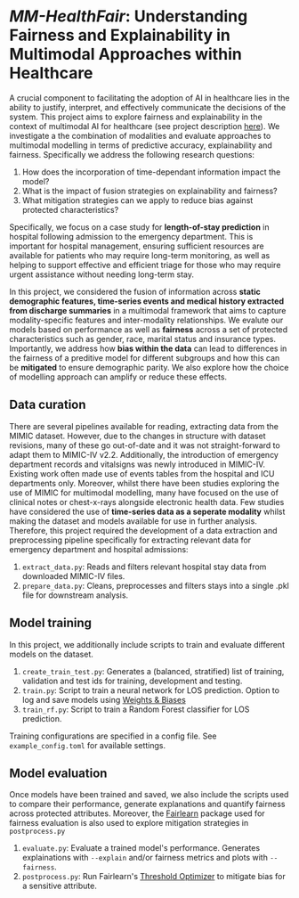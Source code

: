 # *MM-HealthFair*: Understanding Fairness and Explainability in Multimodal Approaches within Healthcare

A crucial component to facilitating the adoption of AI in healthcare lies in the ability to justify, interpret, and effectively communicate the decisions of the system.
This project aims to explore fairness and explainability in the context of multimodal AI for healthcare (see project description [here](https://nhsx.github.io/nhsx-internship-projects/advances-modalities-explainability/)). We investigate a the combination of modalities and evaluate approaches to multimodal modelling in terms of predictive accuracy, explainability and fairness. Specifically we address the following research questions:

1. How does the incorporation of time-dependant information impact the model?
2. What is the impact of fusion strategies on explainability and fairness?
3. What mitigation strategies can we apply to reduce bias against protected characteristics?

Specifically, we focus on a case study for **length-of-stay prediction** in hospital following admission to the emergency department. This is important for hospital management, ensuring sufficient resources are available for patients who may require long-term monitoring, as well as helping to support effective and efficient triage for those who may require urgent assistance without needing long-term stay.

In this project, we considered the fusion of information across **static demographic features, time-series events and medical history extracted from discharge summaries** in a multimodal framework that aims to capture modality-specific features and inter-modality relationships. We evalute our models based on performance as well as **fairness** across a set of protected characteristics such as gender, race, marital status and insurance types. Importantly, we address how **bias within the data** can lead to differences in the fairness of a preditive model for different subgroups and how this can be **mitigated** to ensure demographic parity. We also explore how the choice of modelling approach can amplify or reduce these effects.


## Data curation
There are several pipelines available for reading, extracting data from the MIMIC dataset. However, due to the changes in structure with dataset revisions, many of these go out-of-date and it was not straight-forward to adapt them to MIMIC-IV v2.2. Additionally, the introduction of emergency department records and vitalsigns was newly introduced in MIMIC-IV. Existing work often made use of events tables from the hospital and ICU departments only. Moreover, whilst there have been studies exploring the use of MIMIC for multimodal modelling, many have focused on the use of clinical notes or chest-x-rays alongside electronic health data. Few studies have considered the use of **time-series data as a seperate modality** whilst making the dataset and models available for use in further analysis. Therefore, this project required the development of a data extraction and preprocessing pipeline specifically for extracting relevant data for emergency department and hospital admissions:

1. `extract_data.py`: Reads and filters relevant hospital stay data from downloaded MIMIC-IV files.
2. `prepare_data.py`: Cleans, preprocesses and filters stays into a single .pkl file for downstream analysis.

## Model training
In this project, we additionally include scripts to train and evaluate different models on the dataset.

1. `create_train_test.py`: Generates a (balanced, stratified) list of training, validation and test ids for training, development and testing.
2. `train.py`: Script to train a neural network for LOS prediction. Option to log and save models using [Weights & Biases](https://wandb.ai)
3. `train_rf.py`: Script to train a Random Forest classifier for LOS prediction.

Training configurations are specified in a config file. See `example_config.toml` for available settings.

## Model evaluation
Once models have been trained and saved, we also include the scripts used to compare their performance, generate explanations and quantify fairness across protected attributes. Moreover, the [Fairlearn](https://fairlearn.org/) package used for fairness evaluation is also used to explore mitigation strategies in `postprocess.py`

1. `evaluate.py`: Evaluate a trained model's performance. Generates explainations with `--explain` and/or fairness metrics and plots with `--fairness`.
2. `postprocess.py`: Run Fairlearn's [Threshold Optimizer](https://fairlearn.org/v0.10/user_guide/mitigation/postprocessing.html) to mitigate bias for a sensitive attribute.
